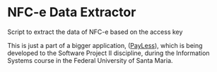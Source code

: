 # NFC-e Data Extractor
Script to extract the data of NFC-e based on the access key

This is just a part of a bigger application, ([PayLess](https://github.com/lucaslioli/payless)), which is being developed to the Software Project II discipline, during the Information Systems course in the Federal University of Santa Maria.
